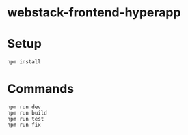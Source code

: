 # webstack-frontend-hyperapp

# Setup
```
npm install
```

# Commands
```
npm run dev
npm run build
npm run test
npm run fix
```
